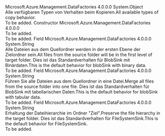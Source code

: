 <Type Name="CopyBehaviorType" FullName="Microsoft.Azure.Management.DataFactories.Models.CopyBehaviorType">
  <TypeSignature Language="C#" Value="public class CopyBehaviorType" />
  <TypeSignature Language="ILAsm" Value=".class public auto ansi beforefieldinit CopyBehaviorType extends System.Object" />
  <TypeSignature Language="DocId" Value="T:Microsoft.Azure.Management.DataFactories.Models.CopyBehaviorType" />
  <TypeSignature Language="VB.NET" Value="Public Class CopyBehaviorType" />
  <TypeSignature Language="F#" Value="type CopyBehaviorType = class" />
  <AssemblyInfo>
    <AssemblyName>Microsoft.Azure.Management.DataFactories</AssemblyName>
    <AssemblyVersion>4.0.0.0</AssemblyVersion>
  </AssemblyInfo>
  <Base>
    <BaseTypeName>System.Object</BaseTypeName>
  </Base>
  <Interfaces />
  <Docs>
    <summary>
            <span data-ttu-id="52085-101">Alle verfügbaren Typen von Verhalten beim Kopieren.</span><span class="sxs-lookup"><span data-stu-id="52085-101">All available types of copy behavior.</span></span>
            </summary>
    <remarks>To be added.</remarks>
  </Docs>
  <Members>
    <Member MemberName=".ctor">
      <MemberSignature Language="C#" Value="public CopyBehaviorType ();" />
      <MemberSignature Language="ILAsm" Value=".method public hidebysig specialname rtspecialname instance void .ctor() cil managed" />
      <MemberSignature Language="DocId" Value="M:Microsoft.Azure.Management.DataFactories.Models.CopyBehaviorType.#ctor" />
      <MemberSignature Language="VB.NET" Value="Public Sub New ()" />
      <MemberType>Constructor</MemberType>
      <AssemblyInfo>
        <AssemblyName>Microsoft.Azure.Management.DataFactories</AssemblyName>
        <AssemblyVersion>4.0.0.0</AssemblyVersion>
      </AssemblyInfo>
      <Parameters />
      <Docs>
        <summary>To be added.</summary>
        <remarks>To be added.</remarks>
      </Docs>
    </Member>
    <Member MemberName="FlattenHierarchy">
      <MemberSignature Language="C#" Value="public const string FlattenHierarchy;" />
      <MemberSignature Language="ILAsm" Value=".field public static literal string FlattenHierarchy" />
      <MemberSignature Language="DocId" Value="F:Microsoft.Azure.Management.DataFactories.Models.CopyBehaviorType.FlattenHierarchy" />
      <MemberSignature Language="VB.NET" Value="Public Const FlattenHierarchy As String " />
      <MemberSignature Language="F#" Value="val mutable FlattenHierarchy : string" Usage="Microsoft.Azure.Management.DataFactories.Models.CopyBehaviorType.FlattenHierarchy" />
      <MemberType>Field</MemberType>
      <AssemblyInfo>
        <AssemblyName>Microsoft.Azure.Management.DataFactories</AssemblyName>
        <AssemblyVersion>4.0.0.0</AssemblyVersion>
      </AssemblyInfo>
      <ReturnValue>
        <ReturnType>System.String</ReturnType>
      </ReturnValue>
      <Docs>
        <summary>
            <span data-ttu-id="52085-102">Alle Dateien aus dem Quellordner werden in der ersten Ebene der Zielordner sein.</span><span class="sxs-lookup"><span data-stu-id="52085-102">All files from the source folder will be in the first level of target folder.</span></span> <span data-ttu-id="52085-103">Dies ist das Standardverhalten für BlobSink mit Binärdaten.</span><span class="sxs-lookup"><span data-stu-id="52085-103">This is the default behavior for blobSink with binary data.</span></span>
            <see cref="T:Microsoft.Azure.Management.DataFactories.Models.BlobSink" /></summary>
        <remarks>To be added.</remarks>
      </Docs>
    </Member>
    <Member MemberName="MergeFiles">
      <MemberSignature Language="C#" Value="public const string MergeFiles;" />
      <MemberSignature Language="ILAsm" Value=".field public static literal string MergeFiles" />
      <MemberSignature Language="DocId" Value="F:Microsoft.Azure.Management.DataFactories.Models.CopyBehaviorType.MergeFiles" />
      <MemberSignature Language="VB.NET" Value="Public Const MergeFiles As String " />
      <MemberSignature Language="F#" Value="val mutable MergeFiles : string" Usage="Microsoft.Azure.Management.DataFactories.Models.CopyBehaviorType.MergeFiles" />
      <MemberType>Field</MemberType>
      <AssemblyInfo>
        <AssemblyName>Microsoft.Azure.Management.DataFactories</AssemblyName>
        <AssemblyVersion>4.0.0.0</AssemblyVersion>
      </AssemblyInfo>
      <ReturnValue>
        <ReturnType>System.String</ReturnType>
      </ReturnValue>
      <Docs>
        <summary>
            <span data-ttu-id="52085-104">Führen Sie alle Dateien aus dem Quellordner in eine Datei.</span><span class="sxs-lookup"><span data-stu-id="52085-104">Merge all files from the source folder into one file.</span></span> <span data-ttu-id="52085-105">Dies ist das Standardverhalten für BlobSink mit tabellarischen Daten.</span><span class="sxs-lookup"><span data-stu-id="52085-105">This is the default behavior for blobSink with tabular data.</span></span>
            <see cref="T:Microsoft.Azure.Management.DataFactories.Models.BlobSink" /></summary>
        <remarks>To be added.</remarks>
      </Docs>
    </Member>
    <Member MemberName="PreserveHierarchy">
      <MemberSignature Language="C#" Value="public const string PreserveHierarchy;" />
      <MemberSignature Language="ILAsm" Value=".field public static literal string PreserveHierarchy" />
      <MemberSignature Language="DocId" Value="F:Microsoft.Azure.Management.DataFactories.Models.CopyBehaviorType.PreserveHierarchy" />
      <MemberSignature Language="VB.NET" Value="Public Const PreserveHierarchy As String " />
      <MemberSignature Language="F#" Value="val mutable PreserveHierarchy : string" Usage="Microsoft.Azure.Management.DataFactories.Models.CopyBehaviorType.PreserveHierarchy" />
      <MemberType>Field</MemberType>
      <AssemblyInfo>
        <AssemblyName>Microsoft.Azure.Management.DataFactories</AssemblyName>
        <AssemblyVersion>4.0.0.0</AssemblyVersion>
      </AssemblyInfo>
      <ReturnValue>
        <ReturnType>System.String</ReturnType>
      </ReturnValue>
      <Docs>
        <summary>
            <span data-ttu-id="52085-106">Erhaltung der Dateihierarchie im Ordner "Ziel".</span><span class="sxs-lookup"><span data-stu-id="52085-106">Preserve the file hierarchy in the target folder.</span></span> <span data-ttu-id="52085-107">Dies ist das Standardverhalten für FileSystemSink.</span><span class="sxs-lookup"><span data-stu-id="52085-107">This is the default behavior for FileSystemSink.</span></span>
            <see cref="T:Microsoft.Azure.Management.DataFactories.Models.FileSystemSink" /></summary>
        <remarks>To be added.</remarks>
      </Docs>
    </Member>
  </Members>
</Type>